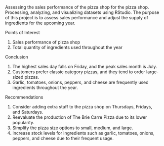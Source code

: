 Assessing the sales performance of the pizza shop for the pizza shop.
Processing, analyzing, and visualizing datasets using RStudio. 
The purpose of this project is to assess sales performance and adjust the supply of ingredients for the upcoming year.

Points of Interest
1. Sales performance of pizza shop
2. Total quantity of ingredients used throughout the year

Conclusion

1. The highest sales day falls on Friday, and the peak sales month is July.
2. Customers prefer classic category pizzas, and they tend to order large-sized pizzas.
3. Garlic, tomatoes, onions, peppers, and cheese are frequently used ingredients throughout the year.

Recommendations

1. Consider adding extra staff to the pizza shop on Thursdays, Fridays, and Saturdays.
2. Reevaluate the production of The Brie Carre Pizza due to its lower popularity.
3. Simplify the pizza size options to small, medium, and large.
4. Increase stock levels for ingredients such as garlic, tomatoes, onions, peppers, and cheese due to their frequent usage.

